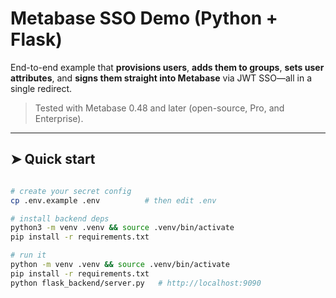 # Metabase SSO Demo (Python + Flask)

End-to-end example that **provisions users**, **adds them to groups**, **sets user attributes**, and **signs them straight into Metabase** via JWT SSO—all in a single redirect.

> Tested with Metabase 0.48 and later (open-source, Pro, and Enterprise).

---

## ➤ Quick start

```bash

# create your secret config
cp .env.example .env          # then edit .env

# install backend deps
python3 -m venv .venv && source .venv/bin/activate
pip install -r requirements.txt

# run it
python -m venv .venv && source .venv/bin/activate
pip install -r requirements.txt
python flask_backend/server.py   # http://localhost:9090

